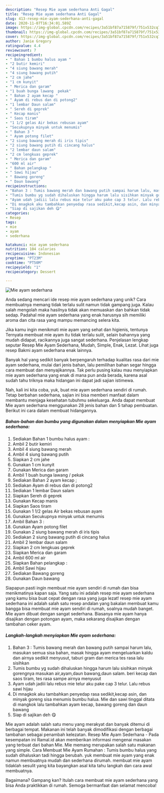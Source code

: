 ```yaml
---
description: "Resep Mie ayam sederhana Anti Gagal"
title: "Resep Mie ayam sederhana Anti Gagal"
slug: 413-resep-mie-ayam-sederhana-anti-gagal
date: 2020-11-07T16:34:01.589Z
image: https://img-global.cpcdn.com/recipes/3a51bf87a715879f/751x532cq70/mie-ayam-sederhana-foto-resep-utama.jpg
thumbnail: https://img-global.cpcdn.com/recipes/3a51bf87a715879f/751x532cq70/mie-ayam-sederhana-foto-resep-utama.jpg
cover: https://img-global.cpcdn.com/recipes/3a51bf87a715879f/751x532cq70/mie-ayam-sederhana-foto-resep-utama.jpg
author: Janie Gregory
ratingvalue: 4.4
reviewcount: 7
recipeingredient:
- " Bahan 1 bumbu halus ayam "
- "2 butir kemiri"
- "4 siung bawang merah"
- "4 siung bawang putih"
- "2 cm jahe"
- "1 cm kunyit"
- " Merica dan garam"
- "1 buah bunga lawang  pekak"
- " Bahan 2 ayam kecap "
- " Ayam di rebus dan di potong2"
- "1 lembar Daun salam"
- " Sereh di geprek"
- " Kecap manis"
- " Saos tiram"
- "1 1/2 gelas Air bekas rebusan ayam"
- "Secukupnya minyak untuk menumis"
- " Bahan 3 "
- " Ayam potong filet"
- "2 siung bawang merah di iris tipis"
- "2 siung bawang putih di cincang halus"
- "2 lembar daun salam"
- "2 cm lengkuas geprek"
- " Merica dan garam"
- "600 ml air"
- " Bahan pelangkap "
- " Sawi hijau"
- " Bawang goreng"
- " Daun bawang"
recipeinstructions:
- "Bahan 3 : Tumis bawang merah dan bawang putih sampai harum lalu, masukan semua sisa bahan, masak hingga ayam mengeluarkan kaldu dan airnya sedikit menyusut, taburi gram dan merica tes rasa lalu sisihkan"
- "Tumis bumbu yg sudah dihaluskan hingga harum lalu sisihkan minyak gorengnya masukan air,ayam,daun bawang,daun salam. beri kecap dan saos tiram, tes rasa sampe airnya menyusut"
- "Ayam udah jadiii lalu rebus mie telur aku pake cap 3 telur. Lalu rebus sawi hijau"
- "Di mnagkok aku tambahkan penyedap rasa sedikit,kecap asin, dan minyak goreng sisa menumis bumbu halua. Mie dan sawi tinggal ditata di mangkok lalu tambahkan ayam kecap, bawang goreng dan daun bawang"
- "Siap di sajikan deh 😋"
categories:
- Resep
tags:
- mie
- ayam
- sederhana

katakunci: mie ayam sederhana 
nutrition: 104 calories
recipecuisine: Indonesian
preptime: "PT23M"
cooktime: "PT50M"
recipeyield: "1"
recipecategory: Dessert

---
```



![Mie ayam sederhana](https://img-global.cpcdn.com/recipes/3a51bf87a715879f/751x532cq70/mie-ayam-sederhana-foto-resep-utama.jpg)

Anda sedang mencari ide resep mie ayam sederhana yang unik? Cara membuatnya memang tidak terlalu sulit namun tidak gampang juga. Kalau salah mengolah maka hasilnya tidak akan memuaskan dan bahkan tidak sedap. Padahal mie ayam sederhana yang enak harusnya sih memiliki aroma dan cita rasa yang mampu memancing selera kita.

Jika kamu ingin menikmati mie ayam yang sehat dan higienis, tentunya Ternyata membuat mie ayam itu tidak terlalu sulit, selain bahannya yang mudah didapat, racikannya juga sangat sederhana. Penjelasan lengkap seputar Resep Mie Ayam Sederhana, Mudah, Simple, Enak, Lezat. Lihat juga resep Bakmi ayam sederhana enak lainnya.

Banyak hal yang sedikit banyak berpengaruh terhadap kualitas rasa dari mie ayam sederhana, mulai dari jenis bahan, lalu pemilihan bahan segar hingga cara membuat dan menyajikannya. Tak perlu pusing kalau mau menyiapkan mie ayam sederhana yang enak di mana pun anda berada, karena asal sudah tahu triknya maka hidangan ini dapat jadi sajian istimewa.


Nah, kali ini kita coba, yuk, buat mie ayam sederhana sendiri di rumah. Tetap berbahan sederhana, sajian ini bisa memberi manfaat dalam membantu menjaga kesehatan tubuhmu sekeluarga. Anda dapat membuat Mie ayam sederhana menggunakan 28 jenis bahan dan 5 tahap pembuatan. Berikut ini cara dalam membuat hidangannya.

<!--inarticleads1-->

##### Bahan-bahan dan bumbu yang digunakan dalam menyiapkan Mie ayam sederhana:

1. Sediakan  Bahan 1 bumbu halus ayam :
1. Ambil 2 butir kemiri
1. Ambil 4 siung bawang merah
1. Ambil 4 siung bawang putih
1. Siapkan 2 cm jahe
1. Gunakan 1 cm kunyit
1. Gunakan  Merica dan garam
1. Ambil 1 buah bunga lawang / pekak
1. Sediakan  Bahan 2 ayam kecap ;
1. Sediakan  Ayam di rebus dan di potong2
1. Sediakan 1 lembar Daun salam
1. Siapkan  Sereh di geprek
1. Gunakan  Kecap manis
1. Siapkan  Saos tiram
1. Gunakan 1 1/2 gelas Air bekas rebusan ayam
1. Gunakan Secukupnya minyak untuk menumis
1. Ambil  Bahan 3 :
1. Gunakan  Ayam potong filet
1. Gunakan 2 siung bawang merah di iris tipis
1. Sediakan 2 siung bawang putih di cincang halus
1. Ambil 2 lembar daun salam
1. Siapkan 2 cm lengkuas geprek
1. Siapkan  Merica dan garam
1. Ambil 600 ml air
1. Siapkan  Bahan pelangkap :
1. Ambil  Sawi hijau
1. Sediakan  Bawang goreng
1. Gunakan  Daun bawang


Siapapun pasti ingin membuat mie ayam sendiri di rumah dan bisa menikmatinya kapan saja. Yang satu ini adalah resep mie ayam sederhana yang kamu bisa buat cepat dengan rasa yang juga lezat! resep mie ayam sederhana ini adalah salah satu resep andalan yang bakalan membuat kamu bangga bisa membuat mie ayam sendiri di rumah, soalnya mudah banget. Mie ayam dibuat dengan sangat sederhana. Biasanya mie ayam hanya disajikan dengan potongan ayam, maka sekarang disajikan dengan tambahan ceker ayam. 

<!--inarticleads2-->

##### Langkah-langkah menyiapkan Mie ayam sederhana:

1. Bahan 3 : Tumis bawang merah dan bawang putih sampai harum lalu, masukan semua sisa bahan, masak hingga ayam mengeluarkan kaldu dan airnya sedikit menyusut, taburi gram dan merica tes rasa lalu sisihkan
1. Tumis bumbu yg sudah dihaluskan hingga harum lalu sisihkan minyak gorengnya masukan air,ayam,daun bawang,daun salam. beri kecap dan saos tiram, tes rasa sampe airnya menyusut
1. Ayam udah jadiii lalu rebus mie telur aku pake cap 3 telur. Lalu rebus sawi hijau
1. Di mnagkok aku tambahkan penyedap rasa sedikit,kecap asin, dan minyak goreng sisa menumis bumbu halua. Mie dan sawi tinggal ditata di mangkok lalu tambahkan ayam kecap, bawang goreng dan daun bawang
1. Siap di sajikan deh 😋


Mie ayam adalah salah satu menu yang merakyat dan banyak ditemui di berbagai tempat. Makanan ini telah banyak dimodifikasi dengan berbagai tambahan sebagai penambah kelezatan. Resep Mie Ayam Sederhana - Pada kesempatan ini Ramal.id akan memberikan informasi mengenai masakan yang terbuat dari bahan Mie. Mie memang merupakan salah satu makanan yang simple. Cara Membuat Mie Ayam Rumahan : Tumis bumbu halus yang sudah dihaluskan tadi hingga berubah. yuk membuat mie ayam yang enak namun membuatnya mudah dan sederhana dirumah. membuat mie ayam tidaklah sesulit yang kita bayangkan asal kita tahu langkah dan cara awal membuatnya. 

Bagaimana? Gampang kan? Itulah cara membuat mie ayam sederhana yang bisa Anda praktikkan di rumah. Semoga bermanfaat dan selamat mencoba!
